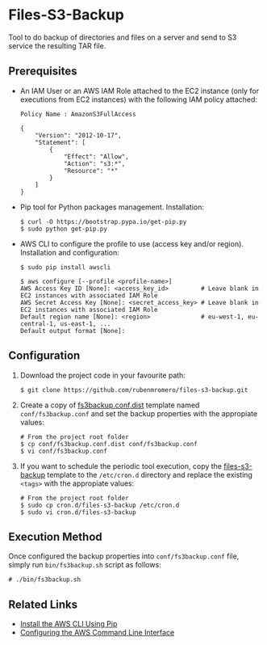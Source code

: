 # Files-S3-Backup

Tool to do backup of directories and files on a server and send to S3 service the resulting TAR file.

## Prerequisites

* An IAM User or an AWS IAM Role attached to the EC2 instance (only for executions from EC2 instances) with the following IAM policy attached:

      Policy Name : AmazonS3FullAccess

      {
          "Version": "2012-10-17",
          "Statement": [
              {
                  "Effect": "Allow",
                  "Action": "s3:*",
                  "Resource": "*"
              }
          ]
      }

* Pip tool for Python packages management. Installation:

      $ curl -O https://bootstrap.pypa.io/get-pip.py
      $ sudo python get-pip.py

* AWS CLI to configure the profile to use (access key and/or region). Installation and configuration:

      $ sudo pip install awscli

      $ aws configure [--profile <profile-name>]
      AWS Access Key ID [None]: <access_key_id>         # Leave blank in EC2 instances with associated IAM Role
      AWS Secret Access Key [None]: <secret_access_key> # Leave blank in EC2 instances with associated IAM Role
      Default region name [None]: <region>              # eu-west-1, eu-central-1, us-east-1, ...
      Default output format [None]:

## Configuration

1. Download the project code in your favourite path:

       $ git clone https://github.com/rubenmromero/files-s3-backup.git

2. Create a copy of [fs3backup.conf.dist](conf/fs3backup.conf.dist) template named `conf/fs3backup.conf` and set the backup properties with the appropiate values:

       # From the project root folder
       $ cp conf/fs3backup.conf.dist conf/fs3backup.conf
       $ vi conf/fs3backup.conf

3. If you want to schedule the periodic tool execution, copy the [files-s3-backup](cron.d/files-s3-backup) template to the `/etc/cron.d` directory and replace the existing `<tags>` with the appropiate values:

       # From the project root folder
       $ sudo cp cron.d/files-s3-backup /etc/cron.d
       $ sudo vi cron.d/files-s3-backup

## Execution Method

Once configured the backup properties into `conf/fs3backup.conf` file, simply run `bin/fs3backup.sh` script as follows:

    # ./bin/fs3backup.sh

## Related Links

* [Install the AWS CLI Using Pip](http://docs.aws.amazon.com/cli/latest/userguide/installing.html#install-with-pip)
* [Configuring the AWS Command Line Interface](http://docs.aws.amazon.com/cli/latest/userguide/cli-chap-getting-started.html)
